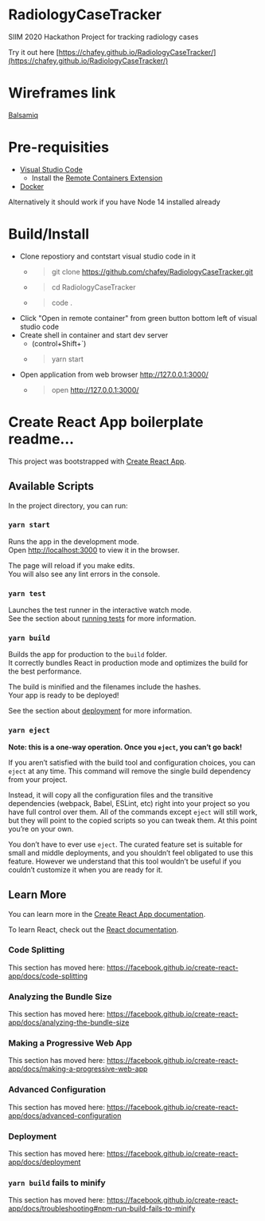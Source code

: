 # RadiologyCaseTracker
SIIM 2020 Hackathon Project for tracking radiology cases

Try it out here [https://chafey.github.io/RadiologyCaseTracker/](https://chafey.github.io/RadiologyCaseTracker/)

# Wireframes link

[Balsamiq](https://balsamiq.cloud/s2zngvg/p2j4upu/r9062)

# Pre-requisities

* [Visual Studio Code](https://code.visualstudio.com/download)
  * Install the [Remote Containers Extension](https://marketplace.visualstudio.com/items?itemName=ms-vscode-remote.remote-containers)
* [Docker](https://www.docker.com/get-started)

Alternatively it should work if you have Node 14 installed already

# Build/Install

* Clone repostiory and contstart visual studio code in it
  * > git clone https://github.com/chafey/RadiologyCaseTracker.git
  * > cd RadiologyCaseTracker
  * > code .
* Click "Open in remote container" from green button bottom left of visual studio code
* Create shell in container and start dev server
  * (control+Shift+`)
  * > yarn start
* Open application from web browser http://127.0.0.1:3000/
  * > open http://127.0.0.1:3000/

# Create React App boilerplate readme...

This project was bootstrapped with [Create React App](https://github.com/facebook/create-react-app).

## Available Scripts

In the project directory, you can run:

### `yarn start`

Runs the app in the development mode.<br />
Open [http://localhost:3000](http://localhost:3000) to view it in the browser.

The page will reload if you make edits.<br />
You will also see any lint errors in the console.

### `yarn test`

Launches the test runner in the interactive watch mode.<br />
See the section about [running tests](https://facebook.github.io/create-react-app/docs/running-tests) for more information.

### `yarn build`

Builds the app for production to the `build` folder.<br />
It correctly bundles React in production mode and optimizes the build for the best performance.

The build is minified and the filenames include the hashes.<br />
Your app is ready to be deployed!

See the section about [deployment](https://facebook.github.io/create-react-app/docs/deployment) for more information.

### `yarn eject`

**Note: this is a one-way operation. Once you `eject`, you can’t go back!**

If you aren’t satisfied with the build tool and configuration choices, you can `eject` at any time. This command will remove the single build dependency from your project.

Instead, it will copy all the configuration files and the transitive dependencies (webpack, Babel, ESLint, etc) right into your project so you have full control over them. All of the commands except `eject` will still work, but they will point to the copied scripts so you can tweak them. At this point you’re on your own.

You don’t have to ever use `eject`. The curated feature set is suitable for small and middle deployments, and you shouldn’t feel obligated to use this feature. However we understand that this tool wouldn’t be useful if you couldn’t customize it when you are ready for it.

## Learn More

You can learn more in the [Create React App documentation](https://facebook.github.io/create-react-app/docs/getting-started).

To learn React, check out the [React documentation](https://reactjs.org/).

### Code Splitting

This section has moved here: https://facebook.github.io/create-react-app/docs/code-splitting

### Analyzing the Bundle Size

This section has moved here: https://facebook.github.io/create-react-app/docs/analyzing-the-bundle-size

### Making a Progressive Web App

This section has moved here: https://facebook.github.io/create-react-app/docs/making-a-progressive-web-app

### Advanced Configuration

This section has moved here: https://facebook.github.io/create-react-app/docs/advanced-configuration

### Deployment

This section has moved here: https://facebook.github.io/create-react-app/docs/deployment

### `yarn build` fails to minify

This section has moved here: https://facebook.github.io/create-react-app/docs/troubleshooting#npm-run-build-fails-to-minify
